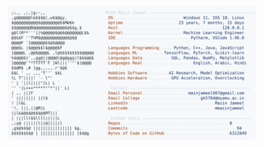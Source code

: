<picture>
  <source srcset="https://raw.githubusercontent.com/mmazinjameel/mmazinjameel/main/dark_mode.svg?v=1750443267" media="(prefers-color-scheme: dark)">
  <img src="https://raw.githubusercontent.com/mmazinjameel/mmazinjameel/main/light_mode.svg?v=1750443267">
</picture>
